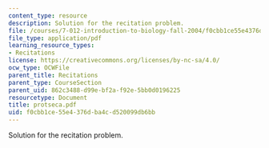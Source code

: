 ```yaml
---
content_type: resource
description: Solution for the recitation problem.
file: /courses/7-012-introduction-to-biology-fall-2004/f0cbb1ce55e4376dba4cd520099db6bb_protseca.pdf
file_type: application/pdf
learning_resource_types:
- Recitations
license: https://creativecommons.org/licenses/by-nc-sa/4.0/
ocw_type: OCWFile
parent_title: Recitations
parent_type: CourseSection
parent_uid: 862c3488-d99e-bf2a-f92e-5bb0d0196225
resourcetype: Document
title: protseca.pdf
uid: f0cbb1ce-55e4-376d-ba4c-d520099db6bb
---
```

Solution for the recitation problem.